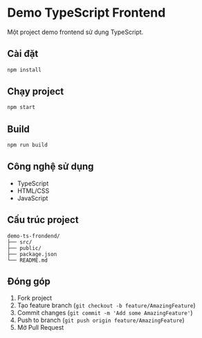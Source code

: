 # Demo TypeScript Frontend

Một project demo frontend sử dụng TypeScript.

## Cài đặt

```bash
npm install
```

## Chạy project

```bash
npm start
```

## Build

```bash
npm run build
```

## Công nghệ sử dụng

- TypeScript
- HTML/CSS
- JavaScript

## Cấu trúc project

```
demo-ts-frondend/
├── src/
├── public/
├── package.json
└── README.md
```

## Đóng góp

1. Fork project
2. Tạo feature branch (`git checkout -b feature/AmazingFeature`)
3. Commit changes (`git commit -m 'Add some AmazingFeature'`)
4. Push to branch (`git push origin feature/AmazingFeature`)
5. Mở Pull Request
